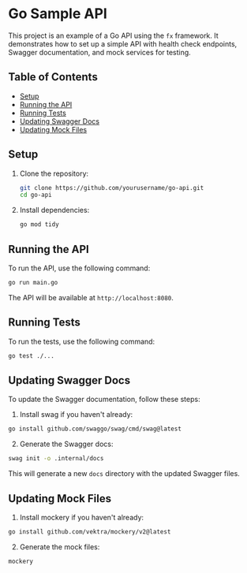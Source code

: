 # Go Sample API

This project is an example of a Go API using the `fx` framework. It demonstrates how to set up a simple API with health check endpoints, Swagger documentation, and mock services for testing.

## Table of Contents

- [Setup](#setup)
- [Running the API](#running-the-api)
- [Running Tests](#running-tests)
- [Updating Swagger Docs](#updating-swagger-docs)
- [Updating Mock Files](#updating-mock-files)

## Setup

1. Clone the repository:
    ```sh
    git clone https://github.com/yourusername/go-api.git
    cd go-api
    ```

2. Install dependencies:
    ```sh
    go mod tidy
    ```

## Running the API

To run the API, use the following command:
```sh
go run main.go
```

The API will be available at `http://localhost:8080`.

## Running Tests

To run the tests, use the following command:
```sh
go test ./...
```

## Updating Swagger Docs

To update the Swagger documentation, follow these steps:

1. Install swag if you haven't already:

```bash
go install github.com/swaggo/swag/cmd/swag@latest
``` 

2. Generate the Swagger docs:

```bash
swag init -o .internal/docs
```

This will generate a new `docs` directory with the updated Swagger files.

## Updating Mock Files

1. Install mockery if you haven't already:

```bash
go install github.com/vektra/mockery/v2@latest
```

2. Generate the mock files:

```bash
mockery
```



